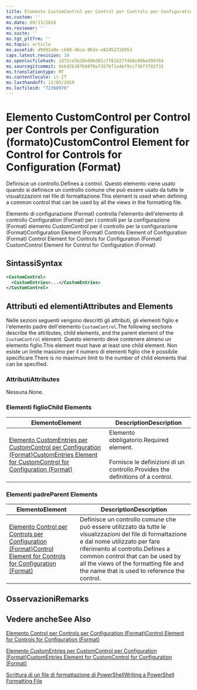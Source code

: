 ```yaml
---
title: Elemento CustomControl per Control per Controls per Configuration (Format) | Microsoft Docs
ms.custom: ''
ms.date: 09/13/2016
ms.reviewer: ''
ms.suite: ''
ms.tgt_pltfrm: ''
ms.topic: article
ms.assetid: d9d92a9e-c680-46ca-962e-e82452726953
caps.latest.revision: 10
ms.openlocfilehash: 1d72ce5b18e89bd81c7f81b27f4b8c60bed99764
ms.sourcegitcommit: debd2b38fb8070a7357bf1a4bf9cc736f3702f31
ms.translationtype: MT
ms.contentlocale: it-IT
ms.lasthandoff: 12/05/2019
ms.locfileid: "72368970"
---
```

# <a name="customcontrol-element-for-control-for-controls-for-configuration-format"></a><span data-ttu-id="fa026-102">Elemento CustomControl per Control per Controls per Configuration (formato)</span><span class="sxs-lookup"><span data-stu-id="fa026-102">CustomControl Element for Control for Controls for Configuration (Format)</span></span>

<span data-ttu-id="fa026-103">Definisce un controllo.</span><span class="sxs-lookup"><span data-stu-id="fa026-103">Defines a control.</span></span> <span data-ttu-id="fa026-104">Questo elemento viene usato quando si definisce un controllo comune che può essere usato da tutte le visualizzazioni nel file di formattazione.</span><span class="sxs-lookup"><span data-stu-id="fa026-104">This element is used when defining a common control that can be used by all the views in the formatting file.</span></span>

<span data-ttu-id="fa026-105">Elemento di configurazione (Format) controlla l'elemento dell'elemento di controllo Configuration (Format) per i controlli per la configurazione (Format) elemento CustomControl per il controllo per la configurazione (Format)</span><span class="sxs-lookup"><span data-stu-id="fa026-105">Configuration Element (Format) Controls Element of Configuration (Format) Control Element for Controls for Configuration (Format) CustomControl Element for Control for Configuration (Format)</span></span>

## <a name="syntax"></a><span data-ttu-id="fa026-106">Sintassi</span><span class="sxs-lookup"><span data-stu-id="fa026-106">Syntax</span></span>

```xml
<CustomControl>
  <CustomEntries>...</CustomEntries>
</CustomControl>
```

## <a name="attributes-and-elements"></a><span data-ttu-id="fa026-107">Attributi ed elementi</span><span class="sxs-lookup"><span data-stu-id="fa026-107">Attributes and Elements</span></span>

<span data-ttu-id="fa026-108">Nelle sezioni seguenti vengono descritti gli attributi, gli elementi figlio e l'elemento padre dell'elemento `CustomControl`.</span><span class="sxs-lookup"><span data-stu-id="fa026-108">The following sections describe the attributes, child elements, and the parent element of the `CustomControl` element.</span></span> <span data-ttu-id="fa026-109">Questo elemento deve contenere almeno un elemento figlio.</span><span class="sxs-lookup"><span data-stu-id="fa026-109">This element must have at least one child element.</span></span> <span data-ttu-id="fa026-110">Non esiste un limite massimo per il numero di elementi figlio che è possibile specificare.</span><span class="sxs-lookup"><span data-stu-id="fa026-110">There is no maximum limit to the number of child elements that can be specified.</span></span>

### <a name="attributes"></a><span data-ttu-id="fa026-111">Attributi</span><span class="sxs-lookup"><span data-stu-id="fa026-111">Attributes</span></span>

<span data-ttu-id="fa026-112">Nessuna.</span><span class="sxs-lookup"><span data-stu-id="fa026-112">None.</span></span>

### <a name="child-elements"></a><span data-ttu-id="fa026-113">Elementi figlio</span><span class="sxs-lookup"><span data-stu-id="fa026-113">Child Elements</span></span>

|<span data-ttu-id="fa026-114">Elemento</span><span class="sxs-lookup"><span data-stu-id="fa026-114">Element</span></span>|<span data-ttu-id="fa026-115">Description</span><span class="sxs-lookup"><span data-stu-id="fa026-115">Description</span></span>|
|-------------|-----------------|
|[<span data-ttu-id="fa026-116">Elemento CustomEntries per CustomControl per Configuration (Format)</span><span class="sxs-lookup"><span data-stu-id="fa026-116">CustomEntries Element for CustomControl for Configuration (Format)</span></span>](./customentries-element-for-customcontrol-for-controls-for-configuration-format.md)|<span data-ttu-id="fa026-117">Elemento obbligatorio.</span><span class="sxs-lookup"><span data-stu-id="fa026-117">Required element.</span></span><br /><br /> <span data-ttu-id="fa026-118">Fornisce le definizioni di un controllo.</span><span class="sxs-lookup"><span data-stu-id="fa026-118">Provides the definitions of a control.</span></span>|

### <a name="parent-elements"></a><span data-ttu-id="fa026-119">Elementi padre</span><span class="sxs-lookup"><span data-stu-id="fa026-119">Parent Elements</span></span>

|<span data-ttu-id="fa026-120">Elemento</span><span class="sxs-lookup"><span data-stu-id="fa026-120">Element</span></span>|<span data-ttu-id="fa026-121">Description</span><span class="sxs-lookup"><span data-stu-id="fa026-121">Description</span></span>|
|-------------|-----------------|
|[<span data-ttu-id="fa026-122">Elemento Control per Controls per Configuration (Format)</span><span class="sxs-lookup"><span data-stu-id="fa026-122">Control Element for Controls for Configuration (Format)</span></span>](./control-element-for-controls-for-configuration-format.md)|<span data-ttu-id="fa026-123">Definisce un controllo comune che può essere utilizzato da tutte le visualizzazioni del file di formattazione e dal nome utilizzato per fare riferimento al controllo.</span><span class="sxs-lookup"><span data-stu-id="fa026-123">Defines a common control that can be used by all the views of the formatting file and the name that is used to reference the control.</span></span>|

## <a name="remarks"></a><span data-ttu-id="fa026-124">Osservazioni</span><span class="sxs-lookup"><span data-stu-id="fa026-124">Remarks</span></span>

## <a name="see-also"></a><span data-ttu-id="fa026-125">Vedere anche</span><span class="sxs-lookup"><span data-stu-id="fa026-125">See Also</span></span>

[<span data-ttu-id="fa026-126">Elemento Control per Controls per Configuration (Format)</span><span class="sxs-lookup"><span data-stu-id="fa026-126">Control Element for Controls for Configuration (Format)</span></span>](./control-element-for-controls-for-configuration-format.md)

[<span data-ttu-id="fa026-127">Elemento CustomEntries per CustomControl per Configuration (Format)</span><span class="sxs-lookup"><span data-stu-id="fa026-127">CustomEntries Element for CustomControl for Configuration (Format)</span></span>](./customentries-element-for-customcontrol-for-controls-for-configuration-format.md)

[<span data-ttu-id="fa026-128">Scrittura di un file di formattazione di PowerShell</span><span class="sxs-lookup"><span data-stu-id="fa026-128">Writing a PowerShell Formatting File</span></span>](./writing-a-powershell-formatting-file.md)
